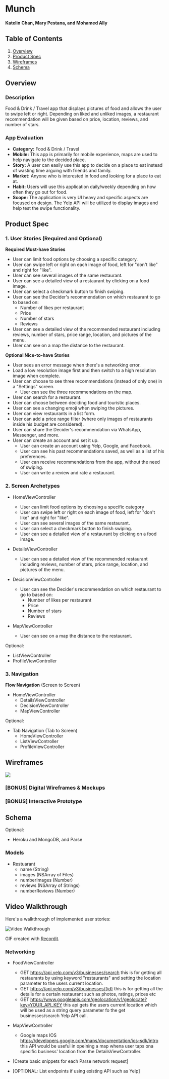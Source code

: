 Munch
===
**Katelin Chan, Mary Pestana, and Mohamed Ally**

## Table of Contents
1. [Overview](#Overview)
1. [Product Spec](#Product-Spec)
1. [Wireframes](#Wireframes)
2. [Schema](#Schema)

## Overview
### Description
Food & Drink / Travel app that displays pictures of food and allows the user to swipe left or right. Depending on liked and unliked images, a restaurant recommendation will be given based on price, location, reviews, and number of stars.

### App Evaluation
- **Category:** Food & Drink / Travel
- **Mobile:** This app is primarily for mobile experience, maps are used to help navigate to the decided place.
- **Story:** A user can easily use this app to decide on a place to eat instead of wasting time arguing with friends and family.
- **Market:** Anyone who is interested in food and looking for a place to eat at.
- **Habit:** Users will use this application daily/weekly depending on how often they go out for food.
- **Scope:** The application is very UI heavy and specific aspects are focused on design. The Yelp API will be utilized to display images and help test the swipe functionality.

## Product Spec

### 1. User Stories (Required and Optional)

**Required Must-have Stories**
* User can limit food options by choosing a specific category.
* User can swipe left or right on each image of food, left for "don't like" and right for "like".
* User can see several images of the same restaurant.
* User can see a detailed view of a restaurant by clicking on a food image.
* User can select a checkmark button to finish swiping.
* User can see the Decider's recommendation on which restaurant to go to based on:
    * Number of likes per restaurant
    * Price
    * Number of stars
    * Reviews
* User can see a detailed view of the recommended restaurant including reviews, number of stars, price range, location, and pictures of the menu.
* User can see on a map the distance to the restaurant.

**Optional Nice-to-have Stories**
* User sees an error message when there's a networking error.
* Load a low resolution image first and then switch to a high resolution image when complete.
* User can choose to see three recommendations (instead of only one) in a "Settings" screen.
    * User can see the three recommendations on the map.
* User can search for a restaurant.
* User can choose between deciding food and touristic places.
* User can see a changing emoji when swiping the pictures.
* User can view restaurants in a list form.
* User can add a price range filter (where only images of restaurants inside his budget are considered).
* User can share the Decider's recommendation via WhatsApp, Messenger, and more.
* User can create an account and set it up.
    * User can create an account using Yelp, Google, and Facebook.
    * User can see his past recommendations saved, as well as a list of his preferences.
    * User can receive recommendations from the app, without the need of swiping.
    * User can write a review and rate a restaurant.

### 2. Screen Archetypes

* HomeViewController
    * User can limit food options by choosing a specific category
    * User can swipe left or right on each image of food, left for "don't like" and right for "like".
    * User can see several images of the same restaurant.
    * User can select a checkmark button to finish swiping.
    * User can see a detailed view of a restaurant by clicking on a food image.

* DetailsViewController
    * User can see a detailed view of the recommended restaurant including reviews, number of stars, price range, location, and pictures of the menu.

* DecisionViewController
    * User can see the Decider's recommendation on which restaurant to go to based on:
        * Number of likes per restaurant
        * Price
        * Number of stars
        * Reviews

* MapViewController
    * User can see on a map the distance to the restaurant.

Optional:
* ListViewController
* ProfileViewController

### 3. Navigation

**Flow Navigation** (Screen to Screen)

* HomeViewController
    * DetailsViewController
    * DecisionViewController
    * MapViewController

Optional:
* Tab Navigation (Tab to Screen)
    * HomeViewController
    * ListViewController
    * ProfileViewController

## Wireframes
![](https://i.imgur.com/TPD1kAM.png)

### [BONUS] Digital Wireframes & Mockups

### [BONUS] Interactive Prototype

## Schema
Optional:
* Heroku and MongoDB, and Parse

### Models

* Restuarant
    * name (String)
    * images (NSArray of Files)
    * numberImages (Number)
    * reviews (NSArray of Strings)
    * numberReviews (Number)
    
## Video Walkthrough

Here's a walkthrough of implemented user stories:

<img src='http://g.recordit.co/eSZoRGo0nO.gif' title='Video Walkthrough' width='' alt='Video Walkthrough' />

GIF created with [Recordit](http://recordit.co/).

### Networking
 - FoodViewController
    * GET https://api.yelp.com/v3/businesses/search
    this is for getting all restaurants by using keyword "restaurants" and setting the location parameter to the users current location.
    * GET https://api.yelp.com/v3/businesses/{id}
     this is for getting all the details for a certain restaurant such as photos, ratings, prices etc
     * GET https://www.googleapis.com/geolocation/v1/geolocate?key=YOUR_API_KEY
        this api gets the users current location which will be used as a string query parameter fo the get businesses/search Yelp API call.
        
- MapViewController
    * Google maps IOS https://developers.google.com/maps/documentation/ios-sdk/intro
        this API would be useful in opeining a map whena user taps ona specific business' location from the DetailsViewController. 
- [Create basic snippets for each Parse network request]
- [OPTIONAL: List endpoints if using existing API such as Yelp]
